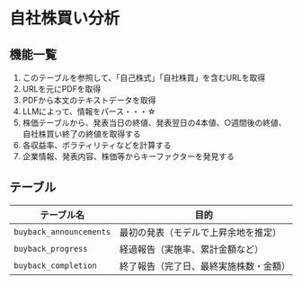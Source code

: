 # 自社株買い分析

## 機能一覧

1. このテーブルを参照して、「自己株式」「自社株買」を含むURLを取得
2. URLを元にPDFを取得
3. PDFから本文のテキストデータを取得
4. LLMによって、情報をパース・・・☆
5. 株価テーブルから、発表当日の終値、発表翌日の4本値、○週間後の終値、自社株買い終了の終値を取得する
6. 各収益率、ボラティリティなどを計算する
7. 企業情報、発表内容、株価等からキーファクターを発見する

## テーブル

| テーブル名                   | 目的                  |
| ----------------------- | ------------------- |
| `buyback_announcements` | 最初の発表（モデルで上昇余地を推定）  |
| `buyback_progress`      | 経過報告（実施率、累計金額など）    |
| `buyback_completion`    | 終了報告（完了日、最終実施株数・金額） |

